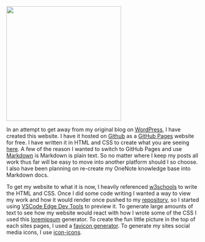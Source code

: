<img src="https://github.com/XXLMandalorian013/Chef-s-IT-Compendium.github.io/blob/979daa4721087eff135bbdce254bf939acde023f/Blog/2023/2023-06-02-Hello-World/images/HelloWorld.png"  width="300" height="300">

In an attempt to get away from my original blog on [WordPress](https://chefsitcompendium.wixsite.com/chefs), I have created this website. I have it hosted on [Github](https://en.wikipedia.org/wiki/GitHub#:~:text=GitHub%2C%20Inc.,and%20wikis%20for%20every%20project.) as a [GitHub Pages](https://docs.github.com/en/pages/getting-started-with-github-pages/creating-a-github-pages-site) website for free. I have written it in HTML and CSS to create what you are seeing [here](https://xxlmandalorian013.github.io/Chef-s-IT-Compendium.github.io/.). A few of the reason I wanted to switch to GitHub Pages and use [Markdown](https://xxlmandalorian013.github.io/Chef-s-IT-Compendium.github.io/.) is Markdown is plain text. So no matter where I keep my posts all work thus far will be easy to move into another platform should I so choose. I also have been planning on re-create my OneNote knowledge base into Markdown docs.

To get my website to what it is now, I heavily referenced [w3schools](https://www.w3schools.com/) to write the HTML and CSS. Once I did some code writing I wanted a way to view my work and how it would render once pushed to my [repository](https://docs.github.com/en/repositories/creating-and-managing-repositories/about-repositories), so I started using [VSCode Edge Dev Tools](https://marketplace.visualstudio.com/items?itemName=ms-edgedevtools.vscode-edge-devtools) to preview it. To generate large amounts of text to see how my website would react with how I wrote some of the CSS I used this [loremipsum](https://loremipsum.io/) generator. To create the fun little picture in the top of each sites pages, I used a [favicon generator](https://realfavicongenerator.net/). To generate my sites social media icons, I use [icon-icons](https://icon-icons.com/).